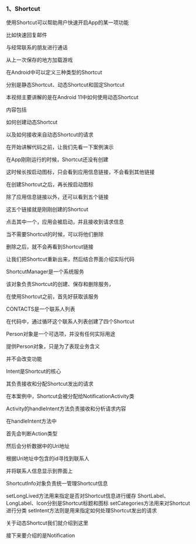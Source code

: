 ### 1、Shortcut



使用Shortcut可以帮助用户快速开启App的某一项功能

比如快速回复邮件

与经常联系的朋友进行通话

从上一次保存的地方加载游戏

在Android中可以定义三种类型的Shortcut

分别是静态Shortcut、动态Shortcut和固定Shortcut

本视频主要讲解的是在Android 11中如何使用动态Shortcut

内容包括

如何创建动态Shortcut

以及如何接收来自动态Shortcut的请求


在开始讲解代码之前，让我们先看一下案例演示


在App刚刚运行的时候，Shortcut还没有创建

这时候长按启动图标，只会看到应用信息链接，不会看到其他链接

在创建Shortcut之后，再长按启动图标

除了应用信息链接以外，还可以看到五个链接

这五个链接就是刚刚创建的Shortcut

点击其中一个，应用会被启动，并且接收到请求信息

当不需要Shortcut的时候，可以将他们删除

删除之后，就不会再看到Shortcut链接

让我们把Shortcut重新出来，然后结合界面介绍实际代码





ShortcutManager是一个系统服务

该对象负责Shortcut的创建、保存和删除服务，

在使用Shortcut之前，首先好获取该服务


CONTACTS是一个联系人列表

在代码中，通过循环这个联系人列表创建了四个Shortcut

Person对象是一个可选项，并没有任何实际用途

提供Person对象，只是为了表现业务含义

并不会改变功能

Intent是Shortcut的核心

其负责接收和分配Shortcut发出的请求

在本案例中，Shortcut会被分配给NotificationActivity类

Activity的handleIntent方法负责接收和分析请求内容

在handleIntent方法中

首先会判断Action类型

然后会分析数据中的Uri地址

根据Uri地址中包含的id寻找到联系人

并将联系人信息显示到界面上


ShortcutInfo对象负责统一管理Shortcut信息

setLongLived方法用来指定是否对Shortcut信息进行缓存
ShortLabel、LongLabel、Icon分别是Shortcut标题和图标
setCategories方法用来对Shortcut进行分类
setIntent方法则是用来指定如何处理Shortcut发出的请求


关于动态Shortcut我们就介绍到这里

接下来要介绍的是Notification









